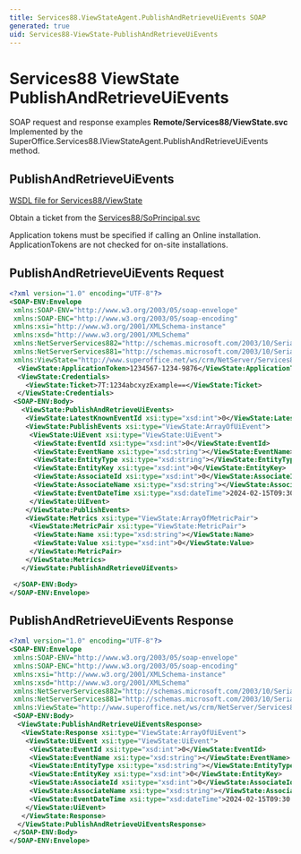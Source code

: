 ```yaml
---
title: Services88.ViewStateAgent.PublishAndRetrieveUiEvents SOAP
generated: true
uid: Services88-ViewState-PublishAndRetrieveUiEvents
---
```


# Services88 ViewState PublishAndRetrieveUiEvents

SOAP request and response examples **Remote/Services88/ViewState.svc**
Implemented by the <see cref="M:SuperOffice.Services88.IViewStateAgent.PublishAndRetrieveUiEvents">SuperOffice.Services88.IViewStateAgent.PublishAndRetrieveUiEvents</see> method.

## PublishAndRetrieveUiEvents





[WSDL file for Services88/ViewState](../Services88-ViewState.md)

Obtain a ticket from the [Services88/SoPrincipal.svc](../SoPrincipal/index.md)

Application tokens must be specified if calling an Online installation. ApplicationTokens are not checked for on-site installations.

## PublishAndRetrieveUiEvents Request

```xml
<?xml version="1.0" encoding="UTF-8"?>
<SOAP-ENV:Envelope
 xmlns:SOAP-ENV="http://www.w3.org/2003/05/soap-envelope"
 xmlns:SOAP-ENC="http://www.w3.org/2003/05/soap-encoding"
 xmlns:xsi="http://www.w3.org/2001/XMLSchema-instance"
 xmlns:xsd="http://www.w3.org/2001/XMLSchema"
 xmlns:NetServerServices882="http://schemas.microsoft.com/2003/10/Serialization/Arrays"
 xmlns:NetServerServices881="http://schemas.microsoft.com/2003/10/Serialization/"
 xmlns:ViewState="http://www.superoffice.net/ws/crm/NetServer/Services88">
  <ViewState:ApplicationToken>1234567-1234-9876</ViewState:ApplicationToken>
  <ViewState:Credentials>
    <ViewState:Ticket>7T:1234abcxyzExample==</ViewState:Ticket>
  </ViewState:Credentials>
 <SOAP-ENV:Body>
   <ViewState:PublishAndRetrieveUiEvents>
    <ViewState:LatestKnownEventId xsi:type="xsd:int">0</ViewState:LatestKnownEventId>
    <ViewState:PublishEvents xsi:type="ViewState:ArrayOfUiEvent">
     <ViewState:UiEvent xsi:type="ViewState:UiEvent">
      <ViewState:EventId xsi:type="xsd:int">0</ViewState:EventId>
      <ViewState:EventName xsi:type="xsd:string"></ViewState:EventName>
      <ViewState:EntityType xsi:type="xsd:string"></ViewState:EntityType>
      <ViewState:EntityKey xsi:type="xsd:int">0</ViewState:EntityKey>
      <ViewState:AssociateId xsi:type="xsd:int">0</ViewState:AssociateId>
      <ViewState:AssociateName xsi:type="xsd:string"></ViewState:AssociateName>
      <ViewState:EventDateTime xsi:type="xsd:dateTime">2024-02-15T09:30:05Z</ViewState:EventDateTime>
     </ViewState:UiEvent>
    </ViewState:PublishEvents>
    <ViewState:Metrics xsi:type="ViewState:ArrayOfMetricPair">
     <ViewState:MetricPair xsi:type="ViewState:MetricPair">
      <ViewState:Name xsi:type="xsd:string"></ViewState:Name>
      <ViewState:Value xsi:type="xsd:int">0</ViewState:Value>
     </ViewState:MetricPair>
    </ViewState:Metrics>
   </ViewState:PublishAndRetrieveUiEvents>

 </SOAP-ENV:Body>
</SOAP-ENV:Envelope>

```


## PublishAndRetrieveUiEvents Response

```xml
<?xml version="1.0" encoding="UTF-8"?>
<SOAP-ENV:Envelope
 xmlns:SOAP-ENV="http://www.w3.org/2003/05/soap-envelope"
 xmlns:SOAP-ENC="http://www.w3.org/2003/05/soap-encoding"
 xmlns:xsi="http://www.w3.org/2001/XMLSchema-instance"
 xmlns:xsd="http://www.w3.org/2001/XMLSchema"
 xmlns:NetServerServices882="http://schemas.microsoft.com/2003/10/Serialization/Arrays"
 xmlns:NetServerServices881="http://schemas.microsoft.com/2003/10/Serialization/"
 xmlns:ViewState="http://www.superoffice.net/ws/crm/NetServer/Services88">
 <SOAP-ENV:Body>
  <ViewState:PublishAndRetrieveUiEventsResponse>
   <ViewState:Response xsi:type="ViewState:ArrayOfUiEvent">
    <ViewState:UiEvent xsi:type="ViewState:UiEvent">
     <ViewState:EventId xsi:type="xsd:int">0</ViewState:EventId>
     <ViewState:EventName xsi:type="xsd:string"></ViewState:EventName>
     <ViewState:EntityType xsi:type="xsd:string"></ViewState:EntityType>
     <ViewState:EntityKey xsi:type="xsd:int">0</ViewState:EntityKey>
     <ViewState:AssociateId xsi:type="xsd:int">0</ViewState:AssociateId>
     <ViewState:AssociateName xsi:type="xsd:string"></ViewState:AssociateName>
     <ViewState:EventDateTime xsi:type="xsd:dateTime">2024-02-15T09:30:05Z</ViewState:EventDateTime>
    </ViewState:UiEvent>
   </ViewState:Response>
  </ViewState:PublishAndRetrieveUiEventsResponse>
 </SOAP-ENV:Body>
</SOAP-ENV:Envelope>

```

